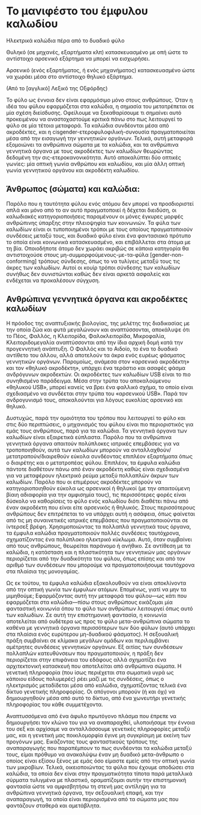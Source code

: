 # Το μανιφέστο του έμφυλου καλωδίου

Ηλεκτρικά καλώδια πέρα από το δυαδικό φύλο

Θυληκό (σε μηχανές, εξαρτήματα κλπ) κατασκευασμένο με οπή ώστε το αντίστοιχο
αρσενικό εξάρτημα να μπορεί να εισχωρήσει.

Αρσενικό (ενός εξαρτήματος, ή ενός μηχανήματος) κατασκευασμένο ώστε να χωράει
μέσα στο αντίστοιχο θηλυκό εξάρτημα.

(Από το [αγγλικό] Λεξικό της Οξφόρδης)

Το φύλο ως έννοια δεν είναι εφαρμόσιμο μόνο στους ανθρώπους. Όταν η ιδέα του
φύλου εφαρμόζεται στα καλώδια, η σημασία του μετατρέπεται σε μία σχέση
διείσδυσης. Οφείλουμε να ξεκαθαρίσουμε τι σημαίνει αυτό προκειμένου να
αναστοχαστούμε κριτικά πάνω στο πως λειτουργεί το φύλο σε μία τέτοια μεταφορά.
Τα καλώδια συνδέονται μέσα από ακροδέκτες, και η
cisgender-ετεροφυλοφιλική-συνουσία πραγματοποιείται μέσα από την εισαγωγή την
γεννητικών οργάνων. Τελικά, αυτή μεταφορά εξομοιώνει τα ανθρώπινα σώματα με τα
καλώδια, και τα ανθρώπινα γεννητικά όργανα με τους ακροδέκτες των καλωδίων
θεωρώντας δεδομένη την σις-ετεροκανονικότητα. Αυτό αποκαλύπτει δύο οπτικές
γωνίες: μία οπτική γωνία ανθρώπου και καλωδίου, και μία άλλη οπτική γωνία
γεννητικού οργάνου και ακροδέκτη καλωδίου.

## Άνθρωπος (σώματα) και καλώδια:

Παρόλο που η ταυτότητα φύλου ενός ατόμου δεν μπορεί να προσδιοριστεί απλά και
μόνο από το αν αυτό πραγματοποιεί ή δέχεται διειδύση, οι καλωδιακές
κατηγοριοποιήσεις παραμένουν οι μόνες έγκυρες μορφές ανθρώπινης ύπαρξης στην
πλειοψηφία των κοινωνιών. Τα φύλα των καλωδίων είναι οι τυποποιημένοι τρόποι με
τους οποίους πραγματοποιούν συνδέσεις μεταξύ τους, και δυαδικό φύλο είναι ένα
φαντασιακό πρότυπο το οποία είναι κοινωνικά κατασκευασμένο, και επιβάλλεται στα
άτομα με τη βία. Οποιοδήποτε άτομο δεν χωράει ακριβώς σε κάποια κατηγορία θα
αντιστοιχούσε στους μη-συμμορφούμενους-με-τα-φύλα [gender-non-conforming]
τρόπους σύνδεσης, όπως το να τυλίγεις μεταξύ τους τις άκρες των καλωδίων. Αυτοί
οι κουίρ τρόποι σύνδεσης των καλωδίων συνήθως δεν συνιστώνται καθώς δεν είναι
αρκετά ασφαλείς και ενδέχεται να προκαλέσουν σύγχυση.

## Ανθρώπινα γεννητικά όργανα και ακροδέκτες καλωδίων

Η πρόοδος της αναπτυξιακής βιολογίας, της μελέτης της διαδικασίας με την οποία
ζώα και φυτά μεγαλώνουν και αναπτύσσονται, αποκάλυψε ότι το Πέος, Φαλλός, η
Κλειτορίδα, Φαλοκλειτορίδα, Μικροφαλία, Κλειτοριδομεγαλία αναπτύσσονται από την
ίδια αρχική δομή κατά την προγεννητική ανάπτυξη. Ο Φαλλός και το Αιδοίο, το ένα
το δυαδικό αντίθετο του άλλου, αλλά αποτελούν τα άκρα ενός ευρέως φάσματος
γεννητικών οργάνων. Παρομοίως, ανάμεσα στον «αρσενικό ακροδέκτη» και τον
«θηλυκό ακροδέκτη», υπάρχει ένα τεράστιο και ασαφές φάσμα ανδρόγυνων
ακροδεκτών. Οι ακροδέκτες των καλωδίων USB είναι το πιο συνηθισμένο παράδειγμα.
Μέσα στην τρύπα του αποκαλούμενου «θηλυκού USB», μπορεί κανείς να βρει ένα
φαλλικό σχήμα, το οποίο είναι σχεδιασμένο να συνδέεται στην τρύπα του
«αρσενικού USB». Παρά τον ανδρογυνισμό τους, αποκαλούνται για λόγους ευκολίας
αρσενικό και θηλυκό.

Δυστυχώς, παρά την ομοιότητα του τρόπου που λειτουργεί το φύλο και στις δύο
περιπτώσεις, ο μηχανισμός του φύλου είναι πιο περιοριστικός για εμάς τους
ανθρώπους, παρά για τα καλώδια. Τα γεννητικά όργανα των καλωδίων είναι
εξαιρετικά εύπλαστα. Παρόλο που τα ανθρώπινα γεννητικά όργανα απαιτούν
πολύπλοκες ιατρικές επεμβάσεις για να τροποποιηθούν, αυτά των καλωδίων μπορούν
να ανταλλαχθούν/μετατραπούν/διαιρεθούν εύκολα συνδέοντας επιπλέον εξαρτήματα
όπως ο διαιρέτης και ο μετατροπέας φύλου. Επιπλέον, τα έμφυλα καλώδια πάντοτε
διαθέτουν πάνω από έναν ακροδέκτη καθώς είναι σχεδιασμένα για να μεταφέρουν
ηλεκτρικό ρεύμα μεταξύ πολλαπλών άκρων των καλωδίων. Παρόλο που οι επιμέρους
ακροδέκτες μπορούν να κατηγοριοποιηθούν εύκολα ως αρσενικοί ή θηλυκοί (με την
απαιτούμενη βίαιη αδιαφορία για την αμφισημία τους), τις περισσότερες φορές
είναι δύσκολο να καθορίσεις το φύλο ενός καλωδίου διότι διαθέτει πάνω από έναν
ακροδέκτη που είναι είτε αρσενικός ή θηλυκός. Στους περισσότερους ανθρώπους δεν
επιτρέπεται το να υπάρχει αυτή η ασάφεια, όπως φαίνεται από τις μη συναινετικές
ιατρικές επεμβάσεις που πραγματοποιούνται σε ίντερσεξ βρέφη. Χρησιμοποιώντας τα
πολλαπλά γεννητικά τους όργανα, τα έμφυλα καλώδια πραγματοποιούν πολλές
συνδέσεις ταυτόχρονα, σχηματίζοντας ένα πολύπλοκο ηλεκτρικό κύκλωμα. Αυτό, όταν
συμβαίνει από τους ανθρώπους, θεωρείται παράνομο ή ανήθικο. Σε αντίθεση με τα
καλώδια, η κατάσταση και η πλαστικότητα των γεννητικών μας οργάνων περιορίζεται
από την δυαδικότητα του φύλου, όπως επίσης και από τον αριθμό των συνδέσεων που
μπορούμε να πραγματοποιήσουμε ταυτόχρονα στα πλαίσια της μονογαμίας.

Ως εκ τούτου, τα έμφυλα καλώδια εξακολουθούν να είναι αποκλίνοντα από την
οπτική γωνία των έμφυλων ατόμων. Επομένως, γιατί να μην τα μιμηθούμε;
Εφαρμόζοντας αυτή την μεταφορά του φύλου—ως κάτι που εφαρμόζεται στα
καλώδια—πίσω στους ανθρώπους εικάζομαι μία φανταστική κοινωνία όπου το φύλο των
ανθρώπων λειτουργεί όπως αυτό των καλωδίων. Σε αυτή την επιστημονική φαντασία,
η κοινωνία αποτελείται από ουδέτερα ως προς το φύλο μετα-ανθρώπινα σώματα το
καθένα με γεννητικά όργανα περισσότερων των δύο φύλων (αυτό υπάρχει στα πλαίσια
ενός ευρύτερου μη-δυαδικού φάσματος). Η σεξουαλική πράξη συμβαίνει σε κλίμακα
μεγάλων ομάδων και περιλαμβάνει αμέτρητες συνδέσεις γεννητικών οργάνων. Εξ
αιτίας των συνδέσεων πολλαπλών κατευθύνσεων που πραγματοποιούν, η πράξη δεν
περιορίζεται στην επιφάνεια του εδάφους αλλά σχηματίζει ένα αρχιτεκτονική
κατασκευή που αποτελείται από ανθρώπινα σώματα. Η γενετική πληροφορία (που ίσως
περιέχεται στα σωματικά υγρά ως κάποιου είδους πολυμερές) ρέει μαζί με τις
συνδέσεις, όπως ο ηλεκτρισμός μεταδίδεται μέσα από καλώδια, σχηματίζοντας
τελικά ένα δίκτυο γενετικής πληροφορίας. Οι απόγονοι μπορούν (ή και όχι) να
δημιουργηθούν μέσα από αυτό το δίκτυο, από ένα χωνευτήρι γενετικής πληροφορίας
του κάθε συμμετέχοντα.

Αναπτυσσόμενα από ένα άφυλο πρωτόγονο πλάσμα που έπρεπε να δημιουργήσει τον
κλώνο του για να αναπαραχθεί, υλοποιήσαμε την έννοια του σεξ και αρχίσαμε να
ανταλλάσσουμε γενετικές πληροφορίες μεταξύ μας, και η γενετική μας
ποικιλομορφία έγινε μη συγκρίσιμη με εκείνη των προγόνων μας. Εικάζοντας τους
φανταστικούς τρόπους της αναπαραγωγής που παραπέμπουν το πως συνδέονται τα
καλώδια μεταξύ τους, είμαι πρόθυμο να ανακαλύψω έναν μη δυαδικό μετα-άνθρωπο ο
οποίος είναι εξίσου ξένος με εμάς όσο είμαστε εμείς από την οπτική γωνία των
μικροβίων. Τελικά, οικειοποιώντας τα φύλα που έχουμε αποδώσει στα καλώδια, τα
οποία δεν είναι στην πραγματικότητα τίποτα παρά μεταλλικά σύρματα τυλιγμένα με
πλαστικό, οραματίζομαι αυτήν την επιστημονική φαντασία ώστε να αμφισβητήσω τη
στενή μας αντίληψη για τα ανθρώπινα γεννητικά όργανα, την σεξουαλική επαφή, και
την αναπαραγωγή, τα οποία είναι περιορισμένα από τα σώματα μας που φαντάζουν
σταθερά και αμετάβλητα.
